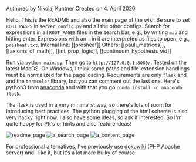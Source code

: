 Authored by Nikolaj Kuntner
Created on 4. April 2020

Hello.
This is the README and also the main page of the wiki.
Be sure to set `ROOT_PAGES` in `server_config.py` and all the other configs.
Search for expressions in all `ROOT_PAGES` files in the search bar, e.g., by writing `map` and hitting enter.
Expressions with an `.` in it are interpreted as files to open, e.g., `presheaf.txt`.
Internal link: [[presheaf]]
Others: [[pauli_matrices]], [[axioms_of_math]], [[int_prop_logic]], [[continuum_hypothesis_vid]]

Run via `python main.py`. Then go to `http://127.0.0.1:8080/`.
Tested on the latest MacOS. On Windows, I think some paths and file-extension handlings must be normalized for the page loading.
Requirements are only `flask` and and the `termcolor` library, but you can comment out the last one. Here's python3 from [anaconda](
https://www.anaconda.com/distribution/#download-section) and with that you go `conda install -c anaconda flask`.

The flask is used in a very minimalist way, so there's lots of room for introducing best practices.
The python plugging of the html scheme is also very hacky right now.
I also have some ideas, so ask if interested.
So I'm quite happy for PR's or hints and also feature ideas!

![readme_page](https://i.imgur.com/Yuf2NqP.png)
![a_search_page](https://i.imgur.com/KvuaHdj.png)
![a_content_page](https://i.imgur.com/33AyhnB.png)

For professional alternatives, I've previously use [dokuwiki](https://www.dokuwiki.org/dokuwiki) (PHP Apache server) and I like it, but it's a lot more bulky of course.
